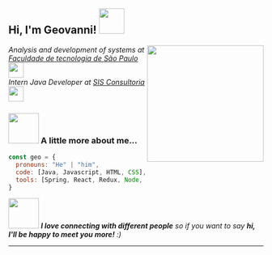 <h2> Hi, I'm Geovanni! <img src="https://media.giphy.com/media/4BJCvMoLPePq8/giphy.gif" width="50"></h2>
<img align='right' src="https://media.giphy.com/media/3ov9k0Ziq50EoOuWRi/giphy.gif" width="230">
<p><em>Analysis and development of systems at <a href="http://www.fatecsp.br/">Faculdade de tecnologia de São Paulo</a><img src="https://media.giphy.com/media/fYSnHlufseco8Fh93Z/giphy.gif" width="30"></br>Intern Java Developer at <a href="https://www.sisconsultoria.com.br/#/">SIS Consultoria</a><img src="https://media.giphy.com/media/WUlplcMpOCEmTGBtBW/giphy.gif" width="30"> 
</em></p>


### <img src="https://media.giphy.com/media/UoLt6Tm8wlSnWGfSFs/giphy.gif" width="60"> A little more about me...  

```javascript
const geo = {
  pronouns: "He" | "him",
  code: [Java, Javascript, HTML, CSS],
  tools: [Spring, React, Redux, Node, Styled-Components],
}
```

<img src="https://media.giphy.com/media/LnQjpWaON8nhr21vNW/giphy.gif" width="60"> <em><b>I love connecting with different people</b> so if you want to say <b>hi, I'll be happy to meet you more!</b> :)</em>

---
